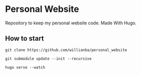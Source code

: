 # Personal Website

Repository to keep my personal website code. Made With Hugo.

## How to start

`git clone https://github.com/willianba/personal_website`

`git submodule update --init --recursive`

`hugo serve --watch`
